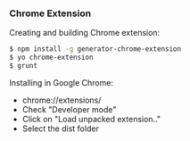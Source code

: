 ### Chrome Extension
Creating and building Chrome extension:
```sh
$ npm install -g generator-chrome-extension
$ yo chrome-extension
$ grunt
```
Installing in Google Chrome:
- chrome://extensions/
- Check "Developer mode"
- Click on "Load unpacked extension.."
- Select the dist folder
